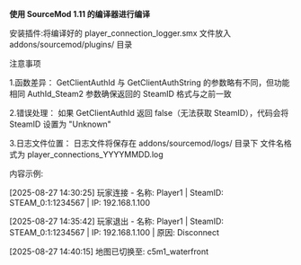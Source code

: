 **使用 SourceMod 1.11 的编译器进行编译**

安装插件:将编译好的 player_connection_logger.smx 文件放入 addons/sourcemod/plugins/ 目录


注意事项

1.函数差异：
GetClientAuthId 与 GetClientAuthString 的参数略有不同，但功能相同
AuthId_Steam2 参数确保返回的 SteamID 格式与之前一致

2.错误处理：
如果 GetClientAuthId 返回 false（无法获取 SteamID），代码会将 SteamID 设置为 "Unknown"

3.日志文件位置：
日志文件将保存在 addons/sourcemod/logs/ 目录下
文件名格式为 player_connections_YYYYMMDD.log

内容示例:

[2025-08-27 14:30:25] 玩家连接 - 名称: Player1 | SteamID: STEAM_0:1:1234567 | IP: 192.168.1.100

[2025-08-27 14:35:42] 玩家退出 - 名称: Player1 | SteamID: STEAM_0:1:1234567 | IP: 192.168.1.100 | 原因: Disconnect

[2025-08-27 14:40:15] 地图已切换至: c5m1_waterfront
